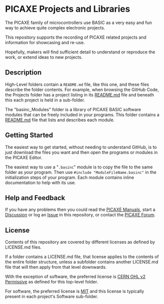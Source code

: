 # PICAXE Projects and Libraries
The PICAXE family of microcontrollers use BASIC as a very easy and fun way to achieve quite complex electronic projects.

This repository supports the recording of PICAXE related projects and information for showcasing and re-use. 

Hopefully, makers will find sufficient detail to understand or reproduce the work, or extend ideas to new projects.

## Description
High-Level folders contain a ``README.md`` file, like this one, and these files describe the folder contents. For example, when browsing the GitHub Code, the Projects folder has a project listing in its [README.md](./Projects/README.md) file and beneath this each project is held in a sub-folder.

The "basinc_Modules" folder is a library of PICAXE BASIC software modules that can be freely included in your programs.  This folder contains a [README.md](./basinc_Modules/README.md) file that lists and describes each module.

## Getting Started
The easiest way to get started, without needing to understand GitHub, is to just download the files you want and then open the programs or modules in the PICAXE Editor.

The easiest way to use a "`.basinc`" module is to copy the file to the same folder as your program. Then use ``#include "ModuleFileName.basinc"`` in the initialization steps of your program. Each module contains inline documentation to help with its use.

## Help and Feedback
If you have any problems then you could read the [PICAXE Manuals](https://picaxe.com/getting-started/picaxe-manuals/), start a [Discussion](https://github.com/alnhnt/PICAXE/discussions/new/choose) or log an [Issue](https://github.com/alnhnt/PICAXE/issues/new) in this repository, or contact the [PICAXE Forum](https://picaxeforum.co.uk/).


## License
Contents of this repository are covered by different licenses as defined by LICENSE.md files.

If a folder contains a LICENSE.md file, that license applies to the contents of the entire folder structure, unless a subfolder contains another LICENSE.md file that will then apply from that level downwards. 

With the exception of software, the preferred license is [CERN OHL v2 Permissive](https://choosealicense.com/licenses/cern-ohl-p-2.0/) as defined for this top-level folder.

For software, the preferred license is [MIT](https://choosealicense.com/licenses/mit/) and this license is typically present in each project's Software sub-folder. 
